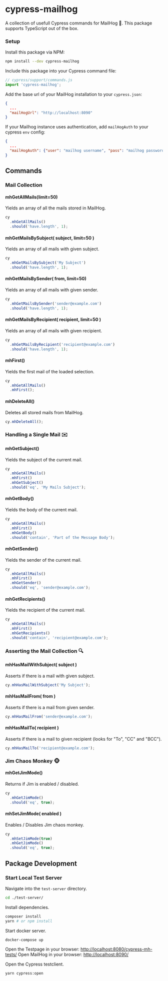 # cypress-mailhog

A collection of usefull Cypress commands for MailHog 🐗.
This package supports TypeScript out of the box. 

### Setup
Install this package via NPM:
```bash
npm install --dev cypress-mailhog
```

Include this package into your Cypress command file:
```JavaScript
// cypress/support/commands.js
import 'cypress-mailhog';
```

Add the base url of your MailHog installation to your `cypress.json`:
```json
{
  ...
  "mailHogUrl": "http://localhost:8090"
}
```

If your Mailhog instance uses authentication, add `mailHogAuth` to your cypress `env` config:
```json
{
  ...
  "mailHogAuth": {"user": "mailhog username", "pass": "mailhog password"}
}
```

## Commands
### Mail Collection
#### mhGetAllMails(limit=50) 
Yields an array of all the mails stored in MailHog.
```JavaScript
cy
  .mhGetAllMails()
  .should('have.length', 1);
```
#### mhGetMailsBySubject( subject, limit=50 ) 
Yields an array of all mails with given subject.
```JavaScript
cy
  .mhGetMailsBySubject('My Subject')
  .should('have.length', 1);
```
#### mhGetMailsBySender( from, limit=50) 
Yields an array of all mails with given sender.
```JavaScript
cy
  .mhGetMailsBySender('sender@example.com')
  .should('have.length', 1);
```
#### mhGetMailsByRecipient( recipient, limit=50 ) 
Yields an array of all mails with given recipient.
```JavaScript
cy
  .mhGetMailsByRecipient('recipient@example.com')
  .should('have.length', 1);
```
#### mhFirst()
Yields the first mail of the loaded selection.
```JavaScript
cy
  .mhGetAllMails()
  .mhFirst();
``` 
#### mhDeleteAll()
Deletes all stored mails from MailHog.
```JavaScript
cy.mhDeleteAll();
``` 


### Handling a Single Mail ✉️
#### mhGetSubject()
Yields the subject of the current mail.
```JavaScript
cy
  .mhGetAllMails()
  .mhFirst()
  .mhGetSubject()
  .should('eq', 'My Mails Subject');
``` 
#### mhGetBody()
Yields the body of the current mail.
```JavaScript
cy
  .mhGetAllMails()
  .mhFirst()
  .mhGetBody()
  .should('contain', 'Part of the Message Body');
``` 
#### mhGetSender()
Yields the sender of the current mail.
```JavaScript
cy
  .mhGetAllMails()
  .mhFirst()
  .mhGetSender()
  .should('eq', 'sender@example.com');
``` 
#### mhGetRecipients()
Yields the recipient of the current mail.
```JavaScript
cy
  .mhGetAllMails()
  .mhFirst()
  .mhGetRecipients()
  .should('contain', 'recipient@example.com');
``` 


### Asserting the Mail Collection 🔍
#### mhHasMailWithSubject( subject )
Asserts if there is a mail with given subject.
```JavaScript
cy.mhHasMailWithSubject('My Subject');
``` 
#### mhHasMailFrom( from )
Asserts if there is a mail from given sender.
```JavaScript
cy.mhHasMailFrom('sender@example.com');
``` 
#### mhHasMailTo( recipient )
Asserts if there is a mail to given recipient (looks for "To", "CC" and "BCC").
```JavaScript
cy.mhHasMailTo('recipient@example.com');
``` 


### Jim Chaos Monkey 🐵
#### mhGetJimMode()
Returns if Jim is enabled / disabled.
```JavaScript
cy
  .mhGetJimMode()
  .should('eq', true);
```
#### mhSetJimMode( enabled )
Enables / Disables Jim chaos monkey.
```JavaScript
cy
  .mhSetJimMode(true)
  .mhGetJimMode()
  .should('eq', true);
```

## Package Development
### Start Local Test Server

Navigate into the `test-server` directory.
```bash
cd ./test-server/
```

Install dependencies.
```bash
composer install
yarn # or npm install
```

Start docker server.
```bash
docker-compose up
```
Open the Testpage in your browser: [http://localhost:8080/cypress-mh-tests/](http://localhost:8080/cypress-mc-tests/)
Open MailHog in your browser: [http://localhost:8090/](http://localhost:8090/)

Open the Cypress testclient.
```bash
yarn cypress:open
```
